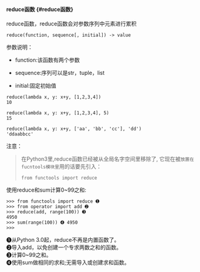 #### reduce函数 {#reduce函数}

reduce函数，reduce函数会对参数序列中元素进行累积

```
reduce(function, sequence[, initial]) -> value
```

参数说明：

* function:该函数有两个参数

* sequence:序列可以是str，tuple，list

* initial:固定初始值

```
reduce(lambda x, y: x+y, [1,2,3,4])
10

reduce(lambda x, y: x+y, [1,2,3,4], 5)
15

reduce(lambda x, y: x+y, ['aa', 'bb', 'cc'], 'dd')
'ddaabbcc'
```

注意：

> 在Python3里,reduce函数已经被从全局名字空间里移除了, 它现在被`放置在fucntools模块里`用的话要先引入：
>
> `from functools import reduce`



使用reduce和sum计算0~99之和:

```
>>> from functools import reduce ➊
>>> from operator import add ➋
>>> reduce(add, range(100)) ➌
4950
>>> sum(range(100)) ➍ 4950
>>>
```

➊从Python 3.0起，reduce不再是内置函数了。  
➋导入add，以免创建一个专求两数之和的函数。  
➌计算0~99之和。  
➍使用sum做相同的求和;无需导入或创建求和函数。

